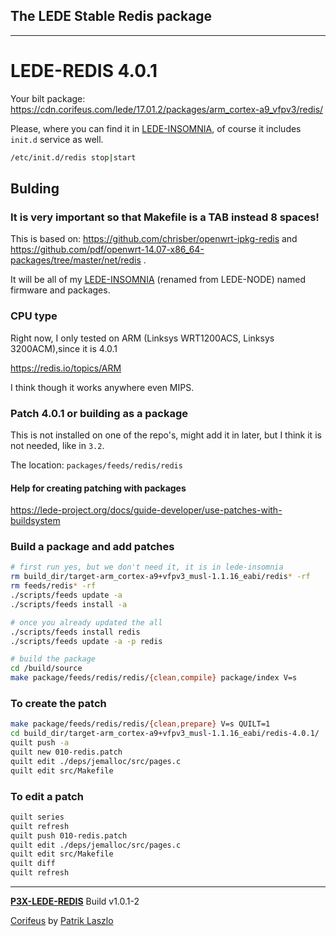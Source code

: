 [//]: #@corifeus-header

## The LEDE Stable Redis package

---
                        
[//]: #@corifeus-header:end

# LEDE-REDIS 4.0.1

Your bilt package:  
https://cdn.corifeus.com/lede/17.01.2/packages/arm_cortex-a9_vfpv3/redis/  
  

Please, where you can find it in  [LEDE-INSOMNIA](https://pages.corifeus.com/lede-insomnia), of course it includes ```init.d``` service as well.

```bash
/etc/init.d/redis stop|start
```

## Bulding

### It is very important so that Makefile is a TAB instead 8 spaces!   

This is based on:
https://github.com/chrisber/openwrt-ipkg-redis and https://github.com/pdf/openwrt-14.07-x86_64-packages/tree/master/net/redis .

It will be all of my [LEDE-INSOMNIA](https://pages.corifeus.com/lede-insomnia) (renamed from LEDE-NODE) named firmware and packages.

### CPU type
Right now, I only tested on ARM (Linksys WRT1200ACS, Linksys 3200ACM),since it is 4.0.1

https://redis.io/topics/ARM

I think though it works anywhere even MIPS.

### Patch 4.0.1 or building as a package

This is not installed on one of the repo's, might add it in later, but I think it is not needed, like in ```3.2```.

The location:
```packages/feeds/redis/redis```

#### Help for creating patching with packages
https://lede-project.org/docs/guide-developer/use-patches-with-buildsystem   
  
### Build a package and add patches  

```bash
# first run yes, but we don't need it, it is in lede-insomnia
rm build_dir/target-arm_cortex-a9+vfpv3_musl-1.1.16_eabi/redis* -rf
rm feeds/redis* -rf
./scripts/feeds update -a
./scripts/feeds install -a

# once you already updated the all
./scripts/feeds install redis
./scripts/feeds update -a -p redis

# build the package
cd /build/source
make package/feeds/redis/redis/{clean,compile} package/index V=s
```
### To create the patch

```bash
make package/feeds/redis/redis/{clean,prepare} V=s QUILT=1
cd build_dir/target-arm_cortex-a9+vfpv3_musl-1.1.16_eabi/redis-4.0.1/
quilt push -a
quilt new 010-redis.patch
quilt edit ./deps/jemalloc/src/pages.c 
quilt edit src/Makefile 
```

### To edit a patch

```bash
quilt series
quilt refresh
quilt push 010-redis.patch
quilt edit ./deps/jemalloc/src/pages.c 
quilt edit src/Makefile 
quilt diff
quilt refresh
```

[//]: #@corifeus-footer

---

[**P3X-LEDE-REDIS**](https://pages.corifeus.com/lede-redis) Build v1.0.1-2

[Corifeus](http://www.corifeus.com) by [Patrik Laszlo](http://patrikx3.com)

[//]: #@corifeus-footer:end